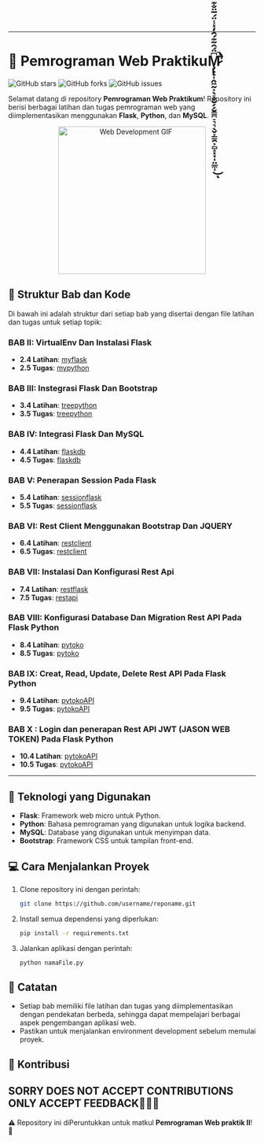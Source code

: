 
---

# 🚀 Pemrograman Web PraktikuM̷̧̢̢̛͎̭͖̰͕̖̠̥̮̗̗̬̳̪̠͉͉̖̬͕͇̯͕̻̝͓͓̩̤̲̼͎͆̈́̂͂͊́̑̒̽̾̈́̅̈̐͊̿̈̂͌̈́̏̈́̅͗̎̑̅̈́̽̓̍̈́͐̐͛̿̈́̅́̈́͊͘̕̚͜͝͠͠ͅ

![GitHub stars](https://img.shields.io/github/stars/ZidanAlfianMubarok/Pemrograman-Web-Praktikum?style=social)
![GitHub forks](https://img.shields.io/github/forks/ZidanAlfianMubarok/Pemrograman-Web-Praktikum?style=social)
![GitHub issues](https://img.shields.io/github/issues/ZidanAlfianMubarok/Pemrograman-Web-Praktikum)

Selamat datang di repository **Pemrograman Web Praktikum**! Repository ini berisi berbagai latihan dan tugas pemrograman web yang diimplementasikan menggunakan **Flask**, **Python**, dan **MySQL**.

<div align="center">
    <img src="https://i.giphy.com/media/v1.Y2lkPTc5MGI3NjExMGFyeXg4c3hyMWY3MGI1dTRnM2tpMTM4bHR6eGlrMTN2MDF5Ync3bCZlcD12MV9pbnRlcm5hbF9naWZfYnlfaWQmY3Q9Zw/rhZr8u3cvxe0ksf1ej/giphy.gif" alt="Web Development GIF" width="300"/>
</div>

## 📂 Struktur Bab dan Kode

Di bawah ini adalah struktur dari setiap bab yang disertai dengan file latihan dan tugas untuk setiap topik:

### **BAB II**: VirtualEnv Dan Instalasi Flask
- **2.4 Latihan**: [myflask](./myflask)
- **2.5 Tugas**: [mypython](./mypython)

### **BAB III**: Instegrasi Flask Dan Bootstrap
- **3.4 Latihan**: [treepython](./treepython)
- **3.5 Tugas**: [treepython](./treepython)

### **BAB IV**: Integrasi Flask Dan MySQL
- **4.4 Latihan**: [flaskdb](./flaskdb)
- **4.5 Tugas**: [flaskdb](./flaskdb)

### **BAB V**: Penerapan Session Pada Flask
- **5.4 Latihan**: [sessionflask](./sessionflask)
- **5.5 Tugas**: [sessionflask](./sessionflask)

### **BAB VI**: Rest Client Menggunakan Bootstrap Dan JQUERY
- **6.4 Latihan**: [restclient](./laragon/bin/apache/htdocs/restclient)
- **6.5 Tugas**: [restclient](./laragon/bin/apache/htdocs/restclient)

### **BAB VII**: Instalasi Dan Konfigurasi Rest Api
- **7.4 Latihan**: [restflask](./restflask)
- **7.5 Tugas**: [restapi](./restapi)

### **BAB VIII**: Konfigurasi Database Dan Migration Rest API Pada Flask Python
- **8.4 Latihan**: [pytoko](./pytoko)
- **8.5 Tugas**: [pytoko](./pytoko)

### **BAB IX**: Creat, Read, Update, Delete Rest API Pada Flask Python
- **9.4 Latihan**: [pytokoAPI](./pytokoAPI)
- **9.5 Tugas**: [pytokoAPI](./pytokoAPI)

### **BAB X** : Login dan penerapan Rest API JWT (JASON WEB TOKEN) Pada Flask Python
- **10.4 Latihan**: [pytokoAPI](./pytokoAPI)
- **10.5 Tugas**: [pytokoAPI](./pytokoAPI)

---

## 🔧 Teknologi yang Digunakan

- **Flask**: Framework web micro untuk Python.
- **Python**: Bahasa pemrograman yang digunakan untuk logika backend.
- **MySQL**: Database yang digunakan untuk menyimpan data.
- **Bootstrap**: Framework CSS untuk tampilan front-end.

## 💻 Cara Menjalankan Proyek

1. Clone repository ini dengan perintah:
   ```bash
   git clone https://github.com/username/reponame.git
   ```
2. Install semua dependensi yang diperlukan:
   ```bash
   pip install -r requirements.txt
   ```
3. Jalankan aplikasi dengan perintah:
   ```bash
   python namaFile.py
   ```

## 📝 Catatan

- Setiap bab memiliki file latihan dan tugas yang diimplementasikan dengan pendekatan berbeda, sehingga dapat mempelajari berbagai aspek pengembangan aplikasi web.
- Pastikan untuk menjalankan environment development sebelum memulai proyek.

## 🤝 Kontribusi

SORRY DOES NOT ACCEPT CONTRIBUTIONS ONLY ACCEPT FEEDBACK🙋🏻‍♂️
---

⚠️ Repository ini diPeruntukkan untuk matkul **Pemrograman Web praktik II**! 🎉

